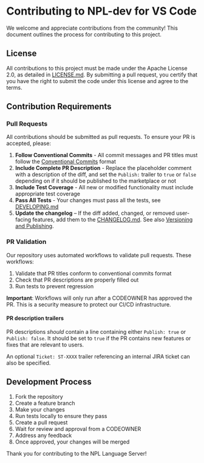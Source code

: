 # Contributing to NPL-dev for VS Code

We welcome and appreciate contributions from the community! This document outlines the process for contributing to this
project.

## License

All contributions to this project must be made under the Apache License 2.0, as detailed in [LICENSE.md](LICENSE.md). By
submitting a pull request, you certify that you have the right to submit the code under this license and agree to the
terms.

## Contribution Requirements

### Pull Requests

All contributions should be submitted as pull requests. To ensure your PR is accepted, please:

1. **Follow Conventional Commits** - All commit messages and PR titles must follow the
   [Conventional Commits](https://www.conventionalcommits.org/) format
2. **Include Complete PR Description** - Replace the placeholder comment with a description of the diff, and set the
   `Publish:` trailer to `true` or `false` depending on if it should be published to the marketplace or not
3. **Include Test Coverage** - All new or modified functionality must include appropriate test coverage
4. **Pass All Tests** - Your changes must pass all the tests, see [DEVELOPING.md](DEVELOPING.md)
5. **Update the changelog** – If the diff added, changed, or removed user-facing features, add them to the
   [CHANGELOG.md](CHANGELOG.md). See also [Versioning and Publishing](DEVELOPING.md#versioning-and-publishing).

### PR Validation

Our repository uses automated workflows to validate pull requests. These workflows:

1. Validate that PR titles conform to conventional commits format
2. Check that PR descriptions are properly filled out
3. Run tests to prevent regression

**Important**: Workflows will only run after a CODEOWNER has approved the PR. This is a security measure to protect our
CI/CD infrastructure.

#### PR description trailers

PR descriptions _should_ contain a line containing either `Publish: true` or `Publish: false`. It should be set to
`true` if the PR contains new features or fixes that are relevant to users.

An optional `Ticket: ST-XXXX` trailer referencing an internal JIRA ticket can also be specified.

## Development Process

1. Fork the repository
2. Create a feature branch
3. Make your changes
4. Run tests locally to ensure they pass
5. Create a pull request
6. Wait for review and approval from a CODEOWNER
7. Address any feedback
8. Once approved, your changes will be merged

Thank you for contributing to the NPL Language Server!
